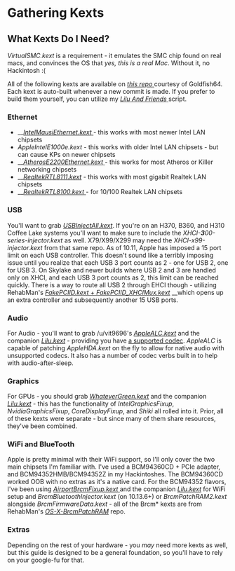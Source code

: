 # Gathering Kexts

## What Kexts Do I Need?

_VirtualSMC.kext_ is a requirement - it emulates the SMC chip found on real macs, and convinces the OS that _yes, this is a real Mac_. Without it, no Hackintosh :\(

All of the following kexts are available on [_this repo_ ](https://1drv.ms/f/s!AiP7m5LaOED-mo9XA4Ml-69cwAsikQ)courtesy of Goldfish64.  Each kext is auto-built whenever a new commit is made.  If you prefer to build them yourself, you can utilize my [_Lilu And Friends_ ](https://github.com/corpnewt/Lilu-and-Friends)script.

### Ethernet

* \_\_[_IntelMausiEthernet.kext_ ](https://github.com/Mieze/IntelMausiEthernet)- this works with most newer Intel LAN chipsets
* _AppleIntelE1000e.kext_ - this works with older Intel LAN chipsets - but can cause KPs on newer chipsets
* \_\_[_AtherosE2200Ethernet.kext_ ](https://github.com/Mieze/AtherosE2200Ethernet)- this works for most Atheros or Killer networking chipsets
* \_\_[_RealtekRTL8111.kext_](https://github.com/Mieze/RTL8111_driver_for_OS_X) - this works with most gigabit Realtek LAN chipsets
* \_\_[_RealtekRTL8100.kext_ ](https://github.com/Mieze/RealtekRTL8100)- for 10/100 Realtek LAN chipsets

### USB

You'll want to grab [_USBInjectAll.kext_](https://bitbucket.org/RehabMan/os-x-usb-inject-all/downloads/). If you're on an H370, B360, and H310 Coffee Lake systems you'll want to make sure to include the _XHCI-**3**00-series-injector.kext_ as well. X79/X99/X299 may need the _XHCI-x99-injector.kext_ from that same repo.  As of 10.11, Apple has imposed a 15 port limit on each USB controller.  This doesn't sound like a terribly imposing issue until you realize that each USB 3 port counts as 2 - one for USB 2, one for USB 3.  On Skylake and newer builds where USB 2 and 3 are handled only on XHCI, and each USB 3 port counts as 2, this limit can be reached quickly.  There is a way to route all USB 2 through EHCI though - utilizing RehabMan's [_FakePCIID.kext + FakePCIID\_XHCIMux.kext_](https://github.com/RehabMan/OS-X-Fake-PCI-ID) __which opens up an extra controller and subsequently another 15 USB ports.

### Audio

For Audio - you'll want to grab /u/vit9696's [_AppleALC.kext_](https://github.com/vit9696/AppleALC/releases) and the companion [_Lilu.kext_](https://github.com/vit9696/Lilu/releases) - providing you have [a supported codec](https://github.com/vit9696/AppleALC/wiki/Supported-codecs).  _AppleALC_ is capable of patching _AppleHDA.kext_ on the fly to allow for native audio with unsupported codecs.  It also has a number of codec verbs built in to help with audio-after-sleep.

### Graphics

For GPUs - you should grab [_WhateverGreen.kext_](https://github.com/acidanthera/WhateverGreen/releases) and the companion [_Lilu.kext_](https://github.com/vit9696/Lilu/releases) - this has the functionality of _IntelGraphicsFixup_, _NvidiaGraphicsFixup_, _CoreDisplayFixup_, and _Shiki_ all rolled into it.  Prior, all of these kexts were separate - but since many of them share resources, they've been combined.

### WiFi and BlueTooth

Apple is pretty minimal with their WiFi support, so I'll only cover the two main chipsets I'm familiar with.  I've used a BCM94360CD + PCIe adapter, and BCM94352HMB/BCM94352Z in my Hackintoshes.  The BCM94360CD worked OOB with no extras as it's a native card.  For the BCM94352 flavors, I've been using [_AirportBrcmFixup.kext_ ](https://github.com/acidanthera/AirportBrcmFixup)and the companion [_Lilu.kext_](https://github.com/vit9696/Lilu/releases) for WiFi setup and _BrcmBluetoothInjector.kext_ \(on 10.13.6+\) or _BrcmPatchRAM2.kext_ alongside _BrcmFirmwareData.kext_ - all of the Brcm\* kexts are from RehabMan's [_OS-X-BrcmPatchRAM_](https://github.com/RehabMan/OS-X-BrcmPatchRAM) repo.

### Extras

Depending on the rest of your hardware - you _may_ need more kexts as well, but this guide is designed to be a general foundation, so you'll have to rely on your google-fu for that.

